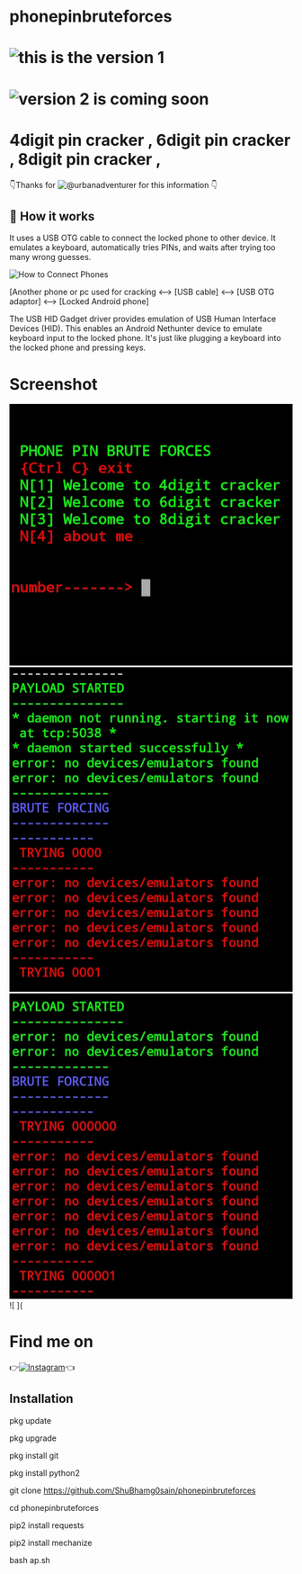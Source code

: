 # phonepinbruteforces
# ![this is the version 1](https://github.com/ShuBhamg0sain/phonepinbruteforces)
# ![version 2 is coming soon]()

# 4digit pin cracker , 6digit pin cracker , 8digit pin cracker ,

👇Thanks for ![@urbanadventurer](https://github.com/urbanadventurer) for this information 👇
## 📱 How it works

It uses a USB OTG cable to connect the locked phone to other device. It emulates a keyboard, automatically tries PINs, and waits after trying too many wrong guesses.

![How to Connect Phones](https://user-images.githubusercontent.com/101783/91640968-b7d46280-ea64-11ea-8340-94e3bacb706e.png)

[Another phone or pc used for cracking  <--> [USB cable] <--> [USB OTG adaptor] <--> [Locked Android phone]

The USB HID Gadget driver provides emulation of USB Human Interface Devices (HID). This enables an Android Nethunter device to emulate keyboard input to the locked phone. It's just like plugging a keyboard into the locked phone and pressing keys.

# Screenshot
![ ](https://raw.githubusercontent.com/ShuBhamg0sain/phonepinbruteforces/main/SG/Screenshot_20210110_141947.jpg)
![ ](https://raw.githubusercontent.com/ShuBhamg0sain/phonepinbruteforces/main/SG/IMG_20210110_173337.jpg)
![ ](https://raw.githubusercontent.com/ShuBhamg0sain/phonepinbruteforces/main/SG/IMG_20210110_190204.jpg)
![ ](

# Find me on 

👉[![Instagram](https://img.shields.io/badge/INSTAGRAM-FOLLOW-red?style=for-the-badge&logo=instagram)](https://www.instagram.com/shubham_g0sain)👈

## Installation

pkg update

pkg upgrade

pkg install git

pkg install python2

git clone https://github.com/ShuBhamg0sain/phonepinbruteforces

cd phonepinbruteforces

pip2 install requests

pip2 install mechanize

bash ap.sh


